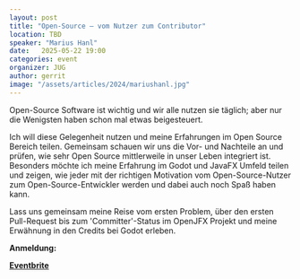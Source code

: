 ```yaml
---
layout: post
title: "Open-Source – vom Nutzer zum Contributor"
location: TBD
speaker: "Marius Hanl"
date:   2025-05-22 19:00
categories: event
organizer: JUG
author: gerrit
image: "/assets/articles/2024/mariushanl.jpg"
---
```

Open-Source Software ist wichtig und wir alle nutzen sie täglich; aber nur die Wenigsten haben schon mal etwas beigesteuert.

Ich will diese Gelegenheit nutzen und meine Erfahrungen im Open Source Bereich teilen.
Gemeinsam schauen wir uns die Vor- und Nachteile an und prüfen, wie sehr Open Source mittlerweile in unser Leben integriert ist.
Besonders möchte ich meine Erfahrung im Godot und JavaFX Umfeld teilen und zeigen, wie jeder mit der richtigen Motivation vom Open-Source-Nutzer zum Open-Source-Entwickler werden und dabei auch noch Spaß haben kann.

Lass uns gemeinsam meine Reise vom ersten Problem, über den ersten Pull-Request bis zum 'Committer'-Status im OpenJFX Projekt und meine Erwähnung in den Credits bei Godot erleben.

**Anmeldung:**

[**Eventbrite**](TBD)
